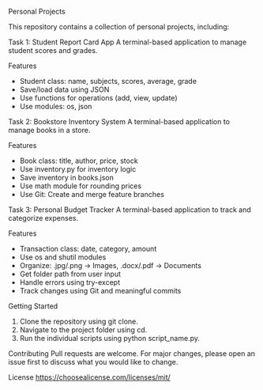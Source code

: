 
Personal Projects

This repository contains a collection of personal projects, including:

Task 1: Student Report Card App
A terminal-based application to manage student scores and grades.

Features
- Student class: name, subjects, scores, average, grade
- Save/load data using JSON
- Use functions for operations (add, view, update)
- Use modules: os, json

Task 2: Bookstore Inventory System
A terminal-based application to manage books in a store.

Features
- Book class: title, author, price, stock
- Use inventory.py for inventory logic
- Save inventory in books.json
- Use math module for rounding prices
- Use Git: Create and merge feature branches

Task 3: Personal Budget Tracker
A terminal-based application to track and categorize expenses.

Features
- Transaction class: date, category, amount
- Use os and shutil modules
- Organize: .jpg/.png -> Images, .docx/.pdf -> Documents
- Get folder path from user input
- Handle errors using try-except
- Track changes using Git and meaningful commits

Getting Started
1. Clone the repository using git clone.
2. Navigate to the project folder using cd.
3. Run the individual scripts using python script_name.py.

Contributing
Pull requests are welcome. For major changes, please open an issue first to discuss what you would like to change.

License
https://choosealicense.com/licenses/mit/